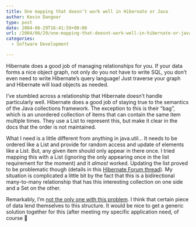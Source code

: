 ```yaml
---
title: One mapping that doesn’t work well in Hibernate or Java
author: Kevin Dangoor
type: post
date: 2004-06-29T16:41:59+00:00
url: /2004/06/29/one-mapping-that-doesnt-work-well-in-hibernate-or-java/
categories:
  - Software Development

---
```

Hibernate does a good job of managing relationships for you. If your data forms a nice object graph, not only do you not have to write SQL, you don&#8217;t even need to write Hibernate&#8217;s query language! Just traverse your graph and Hibernate will load objects as needed.

I&#8217;ve stumbled across a relationship that Hibernate doesn&#8217;t handle particularly well. Hibernate does a good job of staying true to the semantics of the Java collections framework. The exception to this is their &#8220;bag&#8221;, which is an unordered collection of items that can contain the same item multiple times. They use a List to represent this, but make it clear in the docs that the order is not maintained.

What I need is a little different from anything in java.util&#8230; It needs to be ordered like a List and provide for random access and update of elements like a List. But, any given item should only appear in there once. I tried mapping this with a List (ignoring the only appearing once in the list requirement for the moment) and it _almost_ worked. Updating the list proved to be problematic though (details in this [Hibernate Forum thread][1]). My situation is complicated a little bit by the fact that this is a bidirectional many-to-many relationship that has this interesting collection on one side and a Set on the other.

Remarkably, I&#8217;m [not the only one with this problem][2]. I think that certain piece of data lend themselves to this structure. It would be nice to get a generic solution together for this (after meeting my specific application need, of course 🙂

 [1]: http://forum.hibernate.org/viewtopic.php?p=2207185#2207185 "Hibernate Forums - View topic - PK constraint violated when removing first item from list"
 [2]: http://forum.hibernate.org/viewtopic.php?t=932130